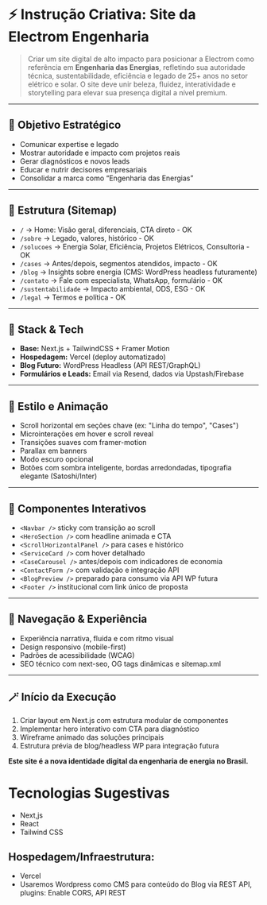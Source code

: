 # ⚡ Instrução Criativa: Site da Electrom Engenharia

> Criar um site digital de alto impacto para posicionar a Electrom como referência em **Engenharia das Energias**, refletindo sua autoridade técnica, sustentabilidade, eficiência e legado de 25+ anos no setor elétrico e solar. O site deve unir beleza, fluidez, interatividade e storytelling para elevar sua presença digital a nível premium.

---

## 🎯 Objetivo Estratégico

* Comunicar expertise e legado
* Mostrar autoridade e impacto com projetos reais
* Gerar diagnósticos e novos leads
* Educar e nutrir decisores empresariais
* Consolidar a marca como “Engenharia das Energias”

---

## 🧱 Estrutura (Sitemap)

* `/` → Home: Visão geral, diferenciais, CTA direto - OK 
* `/sobre` → Legado, valores, histórico - OK
* `/solucoes` → Energia Solar, Eficiência, Projetos Elétricos, Consultoria - OK 
* `/cases` → Antes/depois, segmentos atendidos, impacto - OK
* `/blog` → Insights sobre energia (CMS: WordPress headless futuramente)
* `/contato` → Fale com especialista, WhatsApp, formulário - OK
* `/sustentabilidade` → Impacto ambiental, ODS, ESG - OK
* `/legal` → Termos e política - OK

---

## 🧠 Stack & Tech

* **Base:** Next.js + TailwindCSS + Framer Motion
* **Hospedagem:** Vercel (deploy automatizado)
* **Blog Futuro:** WordPress Headless (API REST/GraphQL)
* **Formulários e Leads:** Email via Resend, dados via Upstash/Firebase

---

## 🎨 Estilo e Animação

* Scroll horizontal em seções chave (ex: "Linha do tempo", "Cases")
* Microinterações em hover e scroll reveal
* Transições suaves com framer-motion
* Parallax em banners
* Modo escuro opcional
* Botões com sombra inteligente, bordas arredondadas, tipografia elegante (Satoshi/Inter)

---

## 🧩 Componentes Interativos

* `<Navbar />` sticky com transição ao scroll
* `<HeroSection />` com headline animada e CTA
* `<ScrollHorizontalPanel />` para cases e histórico
* `<ServiceCard />` com hover detalhado
* `<CaseCarousel />` antes/depois com indicadores de economia
* `<ContactForm />` com validação e integração API
* `<BlogPreview />` preparado para consumo via API WP futura
* `<Footer />` institucional com link único de proposta

---

## 🧭 Navegação & Experiência

* Experiência narrativa, fluida e com ritmo visual
* Design responsivo (mobile-first)
* Padrões de acessibilidade (WCAG)
* SEO técnico com next-seo, OG tags dinâmicas e sitemap.xml

---

## 🪄 Início da Execução

1. Criar layout em Next.js com estrutura modular de componentes
2. Implementar hero interativo com CTA para diagnóstico
3. Wireframe animado das soluções principais
4. Estrutura prévia de blog/headless WP para integração futura

**Este site é a nova identidade digital da engenharia de energia no Brasil.**


# Tecnologias Sugestivas
- Next,js
- React
- Tailwind CSS

## Hospedagem/Infraestrutura:
- Vercel
- Usaremos Wordpress como CMS para conteúdo do Blog via REST API, plugins: Enable CORS, API REST